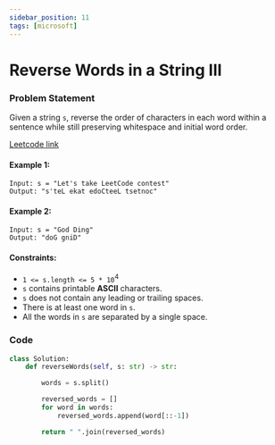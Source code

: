 ```yaml
---
sidebar_position: 11
tags: [microsoft]
---
```


# Reverse Words in a String III

### Problem Statement

Given a string `s`, reverse the order of characters in each word within a sentence while still preserving whitespace and initial word order.

[Leetcode link](https://leetcode.com/problems/reverse-words-in-a-string-iii/)

#### Example 1:

```
Input: s = "Let's take LeetCode contest"
Output: "s'teL ekat edoCteeL tsetnoc"
```

#### Example 2:

```
Input: s = "God Ding"
Output: "doG gniD"
```

#### Constraints:

- `1 <= s.length <= 5 * 10`<sup>4</sup>
- `s` contains printable **ASCII** characters.
- `s` does not contain any leading or trailing spaces.
- There is at least one word in `s`.
- All the words in `s` are separated by a single space.

### Code

```python title="Python Code"
class Solution:
    def reverseWords(self, s: str) -> str:

        words = s.split()

        reversed_words = []
        for word in words:
            reversed_words.append(word[::-1])

        return " ".join(reversed_words)
```
